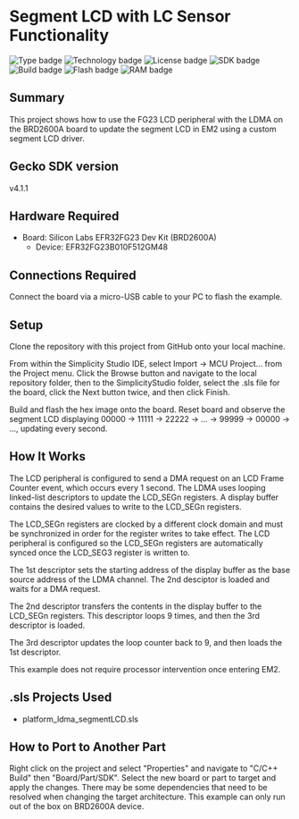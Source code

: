 # Segment LCD with LC Sensor Functionality
![Type badge](https://img.shields.io/badge/dynamic/json?url=https://raw.githubusercontent.com/SiliconLabs/application_examples_ci/master/platform_applications/platform_ldma_segmentLCD_common.json&label=Type&query=type&color=green)
![Technology badge](https://img.shields.io/badge/dynamic/json?url=https://raw.githubusercontent.com/SiliconLabs/application_examples_ci/master/platform_applications/platform_ldma_segmentLCD_common.json&label=Technology&query=technology&color=green)
![License badge](https://img.shields.io/badge/dynamic/json?url=https://raw.githubusercontent.com/SiliconLabs/application_examples_ci/master/platform_applications/platform_ldma_segmentLCD_common.json&label=License&query=license&color=green)
![SDK badge](https://img.shields.io/badge/dynamic/json?url=https://raw.githubusercontent.com/SiliconLabs/application_examples_ci/master/platform_applications/platform_ldma_segmentLCD_common.json&label=SDK&query=sdk&color=green)
![Build badge](https://img.shields.io/endpoint?url=https://raw.githubusercontent.com/SiliconLabs/application_examples_ci/master/platform_applications/platform_ldma_segmentLCD_build_status.json)
![Flash badge](https://img.shields.io/badge/dynamic/json?url=https://raw.githubusercontent.com/SiliconLabs/application_examples_ci/master/platform_applications/platform_ldma_segmentLCD_common.json&label=Flash&query=flash&color=blue)
![RAM badge](https://img.shields.io/badge/dynamic/json?url=https://raw.githubusercontent.com/SiliconLabs/application_examples_ci/master/platform_applications/platform_ldma_segmentLCD_common.json&label=RAM&query=ram&color=blue)

## Summary
This project shows how to use the FG23 LCD peripheral with the LDMA on the
BRD2600A board to update the segment LCD in EM2 using a custom segment LCD
driver.

## Gecko SDK version
v4.1.1

## Hardware Required

* Board:  Silicon Labs EFR32FG23 Dev Kit (BRD2600A)
	* Device: EFR32FG23B010F512GM48

## Connections Required
Connect the board via a micro-USB cable to your PC to flash the example.

## Setup
Clone the repository with this project from GitHub onto your local machine.

From within the Simplicity Studio IDE, select Import -> MCU Project... from the 
Project menu. Click the Browse button and navigate to the local repository 
folder, then to the SimplicityStudio folder, select the .sls file for the 
board, click the Next button twice, and then click Finish.

Build and flash the hex image onto the board. Reset board and observe the
segment LCD displaying 00000 -> 11111 -> 22222 -> ... -> 99999 -> 00000 -> ...,
updating every second.

## How It Works
The LCD peripheral is configured to send a DMA request on an LCD Frame Counter
event, which occurs every 1 second. The LDMA uses looping linked-list
descriptors to update the LCD_SEGn registers. A display buffer contains the
desired values to write to the LCD_SEGn registers.

The LCD_SEGn registers are clocked by a different clock domain and must be
synchronized in order for the register writes to take effect. The LCD
peripheral is configured so the LCD_SEGn registers are automatically synced
once the LCD_SEG3 register is written to.

The 1st descriptor sets the starting address of the display buffer as the base
source address of the LDMA channel. The 2nd desciptor is loaded and waits for a
DMA request.

The 2nd descriptor transfers the contents in the display buffer to the LCD_SEGn
registers. This descriptor loops 9 times, and then the 3rd descriptor is
loaded.

The 3rd descriptor updates the loop counter back to 9, and then loads the 1st
descriptor.

This example does not require processor intervention once entering EM2.

## .sls Projects Used
* platform_ldma_segmentLCD.sls

## How to Port to Another Part
Right click on the project and select "Properties" and navigate to "C/C++ 
Build" then "Board/Part/SDK". Select the new board or part to target and apply 
the changes. There may be some dependencies that need to be resolved when 
changing the target architecture. This example can only run out of the box on
BRD2600A device.
